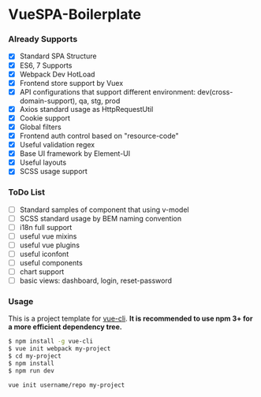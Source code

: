 # VueSPA-Boilerplate

### Already Supports 

- [x] Standard SPA Structure
- [x] ES6, 7 Supports
- [x] Webpack Dev HotLoad
- [x] Frontend store support by Vuex
- [x] API configurations that support different environment: dev(cross-domain-support), qa, stg, prod
- [x] Axios standard usage as HttpRequestUtil
- [x] Cookie support
- [x] Global filters
- [x] Frontend auth control based on "resource-code"
- [x] Useful validation regex
- [x] Base UI framework by Element-UI
- [x] Useful layouts
- [x] SCSS usage support

### ToDo List 
- [ ] Standard samples of component that using v-model
- [ ] SCSS standard usage by BEM naming convention
- [ ] i18n full support
- [ ] useful vue mixins
- [ ] useful vue plugins
- [ ] useful iconfont
- [ ] useful components
- [ ] chart support
- [ ] basic views: dashboard, login, reset-password

### Usage

This is a project template for [vue-cli](https://github.com/vuejs/vue-cli). **It is recommended to use npm 3+ for a more efficient dependency tree.**

``` bash
$ npm install -g vue-cli
$ vue init webpack my-project
$ cd my-project
$ npm install
$ npm run dev
```

``` bash
vue init username/repo my-project
```
